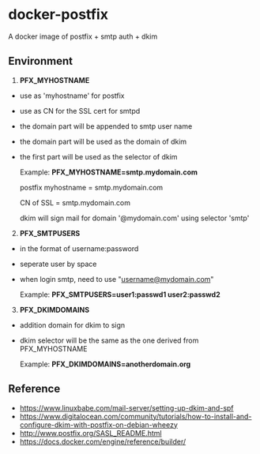 # docker-postfix
A docker image of postfix + smtp auth + dkim

## Environment

1.  **PFX_MYHOSTNAME**
  - use as 'myhostname' for postfix
  - use as CN for the SSL cert for smtpd
  - the domain part will be appended to smtp user name
  - the domain part will be used as the domain of dkim
  - the first part will be used as the selector of dkim
  
    Example: **PFX_MYHOSTNAME=smtp.mydomain.com**
    
    postfix myhostname = smtp.mydomain.com
    
    CN of SSL = smtp.mydomain.com
    
    dkim will sign mail for domain '@mydomain.com' using selector 'smtp'
    
   
  

2.  **PFX_SMTPUSERS**
  - in the format of username:password
  - seperate user by space
  - when login smtp, need to use "username@mydomain.com"

    Example: **PFX_SMTPUSERS=user1:passwd1 user2:passwd2**
    
   
   
3.  **PFX_DKIMDOMAINS**
  - addition domain for dkim to sign
  - dkim selector will be the same as the one derived from PFX_MYHOSTNAME

    Example: **PFX_DKIMDOMAINS=anotherdomain.org**
   
 



## Reference
- https://www.linuxbabe.com/mail-server/setting-up-dkim-and-spf
- https://www.digitalocean.com/community/tutorials/how-to-install-and-configure-dkim-with-postfix-on-debian-wheezy
- http://www.postfix.org/SASL_README.html
- https://docs.docker.com/engine/reference/builder/
